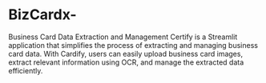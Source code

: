 # BizCardx-
 Business Card Data Extraction and Management Certify is a Streamlit application that simplifies the process of extracting and managing business card data. With Cardify, users can easily upload business card images, extract relevant information using OCR, and manage the extracted data efficiently.
